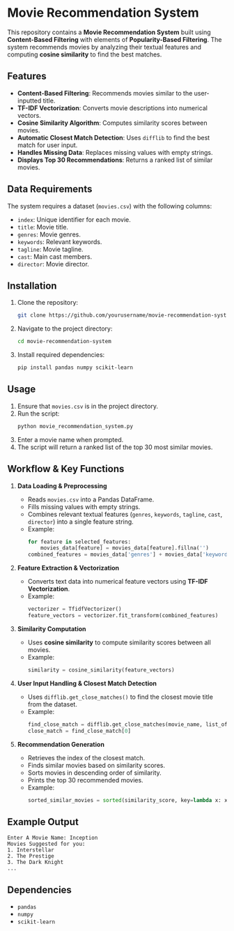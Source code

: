 # Movie Recommendation System

This repository contains a **Movie Recommendation System** built using **Content-Based Filtering** with elements of **Popularity-Based Filtering**. The system recommends movies by analyzing their textual features and computing **cosine similarity** to find the best matches.

## Features
- **Content-Based Filtering**: Recommends movies similar to the user-inputted title.
- **TF-IDF Vectorization**: Converts movie descriptions into numerical vectors.
- **Cosine Similarity Algorithm**: Computes similarity scores between movies.
- **Automatic Closest Match Detection**: Uses `difflib` to find the best match for user input.
- **Handles Missing Data**: Replaces missing values with empty strings.
- **Displays Top 30 Recommendations**: Returns a ranked list of similar movies.

## Data Requirements
The system requires a dataset (`movies.csv`) with the following columns:
- `index`: Unique identifier for each movie.
- `title`: Movie title.
- `genres`: Movie genres.
- `keywords`: Relevant keywords.
- `tagline`: Movie tagline.
- `cast`: Main cast members.
- `director`: Movie director.

## Installation
1. Clone the repository:
   ```bash
   git clone https://github.com/yourusername/movie-recommendation-system.git
   ```
2. Navigate to the project directory:
   ```bash
   cd movie-recommendation-system
   ```
3. Install required dependencies:
   ```bash
   pip install pandas numpy scikit-learn
   ```

## Usage
1. Ensure that `movies.csv` is in the project directory.
2. Run the script:
   ```bash
   python movie_recommendation_system.py
   ```
3. Enter a movie name when prompted.
4. The script will return a ranked list of the top 30 most similar movies.

## Workflow & Key Functions
1. **Data Loading & Preprocessing**
   - Reads `movies.csv` into a Pandas DataFrame.
   - Fills missing values with empty strings.
   - Combines relevant textual features (`genres`, `keywords`, `tagline`, `cast`, `director`) into a single feature string.
   - Example:
     ```python
     for feature in selected_features:
         movies_data[feature] = movies_data[feature].fillna('')
     combined_features = movies_data['genres'] + movies_data['keywords'] + movies_data['tagline'] + movies_data['cast'] + movies_data['director']
     ```

2. **Feature Extraction & Vectorization**
   - Converts text data into numerical feature vectors using **TF-IDF Vectorization**.
   - Example:
     ```python
     vectorizer = TfidfVectorizer()
     feature_vectors = vectorizer.fit_transform(combined_features)
     ```

3. **Similarity Computation**
   - Uses **cosine similarity** to compute similarity scores between all movies.
   - Example:
     ```python
     similarity = cosine_similarity(feature_vectors)
     ```

4. **User Input Handling & Closest Match Detection**
   - Uses `difflib.get_close_matches()` to find the closest movie title from the dataset.
   - Example:
     ```python
     find_close_match = difflib.get_close_matches(movie_name, list_of_all_titles)
     close_match = find_close_match[0]
     ```

5. **Recommendation Generation**
   - Retrieves the index of the closest match.
   - Finds similar movies based on similarity scores.
   - Sorts movies in descending order of similarity.
   - Prints the top 30 recommended movies.
   - Example:
     ```python
     sorted_similar_movies = sorted(similarity_score, key=lambda x: x[1], reverse=True)
     ```

## Example Output
```
Enter A Movie Name: Inception
Movies Suggested for you:
1. Interstellar
2. The Prestige
3. The Dark Knight
...
```

## Dependencies
- `pandas`
- `numpy`
- `scikit-learn`
